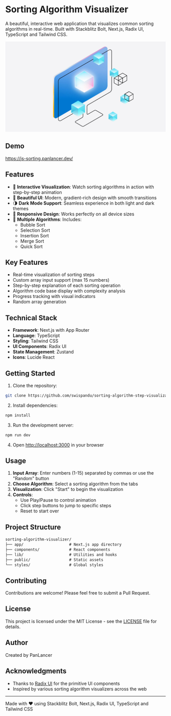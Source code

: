 # Sorting Algorithm Visualizer

A beautiful, interactive web application that visualizes common sorting algorithms in real-time.
Built with Stackblitz Bolt, Next.js, Radix UI, TypeScript and Tailwind CSS.

![Sorting Algorithm Visualizer](public/images/bg-image.jpg)

## Demo

<a href="https://js-sorting.panlancer.dev/" target="_blank" rel="noopener noreferrer">https://js-sorting.panlancer.dev/</a>

## Features

- 🎯 **Interactive Visualization**: Watch sorting algorithms in action with step-by-step animation
- 🎨 **Beautiful UI**: Modern, gradient-rich design with smooth transitions
- 🌗 **Dark Mode Support**: Seamless experience in both light and dark themes
- 📱 **Responsive Design**: Works perfectly on all device sizes
- 🔄 **Multiple Algorithms**: Includes:
  - Bubble Sort
  - Selection Sort
  - Insertion Sort
  - Merge Sort
  - Quick Sort

## Key Features

- Real-time visualization of sorting steps
- Custom array input support (max 15 numbers)
- Step-by-step explanation of each sorting operation
- Algorithm code base display with complexity analysis
- Progress tracking with visual indicators
- Random array generation

## Technical Stack

- **Framework**: Next.js with App Router
- **Language**: TypeScript
- **Styling**: Tailwind CSS
- **UI Components**: Radix UI
- **State Management**: Zustand
- **Icons**: Lucide React

## Getting Started

1. Clone the repository:

```bash
git clone https://github.com/swispandu/sorting-algorithm-step-visualization.git
```

2. Install dependencies:

```bash
npm install
```

3. Run the development server:

```bash
npm run dev
```

4. Open <a href="http://localhost:3000" target="_blank" rel="noopener noreferrer">http://localhost:3000</a> in your browser

## Usage

1. **Input Array**: Enter numbers (1-15) separated by commas or use the "Random" button
2. **Choose Algorithm**: Select a sorting algorithm from the tabs
3. **Visualization**: Click "Start" to begin the visualization
4. **Controls**:
   - Use Play/Pause to control animation
   - Click step buttons to jump to specific steps
   - Reset to start over

## Project Structure

```
sorting-algorithm-visualizer/
├── app/                    # Next.js app directory
├── components/             # React components
├── lib/                    # Utilities and hooks
├── public/                 # Static assets
└── styles/                 # Global styles
```

## Contributing

Contributions are welcome! Please feel free to submit a Pull Request.

## License

This project is licensed under the MIT License - see the <a href="LICENSE" target="_blank" rel="noopener noreferrer">LICENSE</a> file for details.

## Author

Created by PanLancer

## Acknowledgments

- Thanks to <a href="https://www.radix-ui.com/" target="_blank" rel="noopener noreferrer">Radix UI</a> for the primitive UI components
- Inspired by various sorting algorithm visualizers across the web

---

Made with ❤️ using Stackblitz Bolt, Next.js, Radix UI, TypeScript and Tailwind CSS
